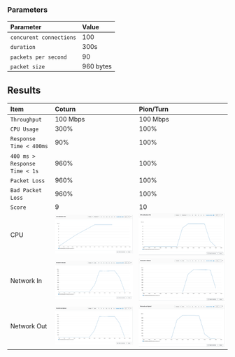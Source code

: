 
### Parameters

| Parameter | Value                |
| :-------- |:------------------------- |
| `concurent connections` | 100 |
| `duration` | 300s |
| `packets per second` | 90 |
| `packet size` | 960 bytes |

## Results


|  Item | Coturn            |  Pion/Turn |
| :------------------------- |:------------------------- |:------------------------- |
| `Throughput` | 100 Mbps |  100 Mbps|
| `CPU Usage` | 300% |  100% |
| `Response Time < 400ms` | 90% |  100% |
| `400 ms > Response Time < 1s` | 960% |  100% |
| `Packet Loss` | 960% |  100% |
| `Bad Packet Loss` | 960% |  100% |
| `Score` | 9 |  10 |
| CPU | ![](coturn/cpu.png) |  ![](pion/cpu.png) |
| Network In | ![](coturn/network-in.png) |  ![](pion/network-in.png) |
| Network Out | ![](coturn/network-out.png) |  ![](pion/network-out.png) |